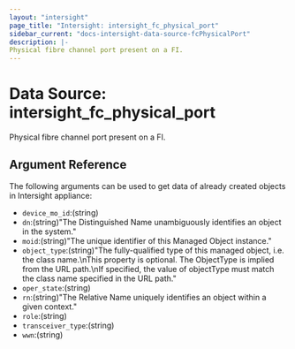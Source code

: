 ```yaml
---
layout: "intersight"
page_title: "Intersight: intersight_fc_physical_port"
sidebar_current: "docs-intersight-data-source-fcPhysicalPort"
description: |-
Physical fibre channel port present on a FI.
---
```


# Data Source: intersight_fc_physical_port
Physical fibre channel port present on a FI.
## Argument Reference
The following arguments can be used to get data of already created objects in Intersight appliance:
* `device_mo_id`:(string)
* `dn`:(string)"The Distinguished Name unambiguously identifies an object in the system."
* `moid`:(string)"The unique identifier of this Managed Object instance."
* `object_type`:(string)"The fully-qualified type of this managed object, i.e. the class name.\nThis property is optional. The ObjectType is implied from the URL path.\nIf specified, the value of objectType must match the class name specified in the URL path."
* `oper_state`:(string)
* `rn`:(string)"The Relative Name uniquely identifies an object within a given context."
* `role`:(string)
* `transceiver_type`:(string)
* `wwn`:(string)

